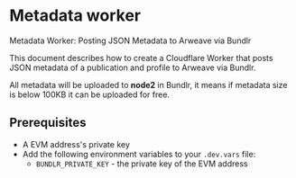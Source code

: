 # Metadata worker

Metadata Worker: Posting JSON Metadata to Arweave via Bundlr

This document describes how to create a Cloudflare Worker that posts JSON metadata of a publication and profile to
Arweave via Bundlr.

All metadata will be uploaded to **node2** in Bundlr, it means if metadata size is below 100KB it can be uploaded for
free.

## Prerequisites

- A EVM address's private key
- Add the following environment variables to your `.dev.vars` file:
  - `BUNDLR_PRIVATE_KEY` - the private key of the EVM address
